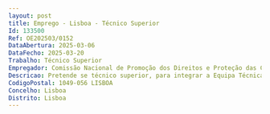 ```yaml
--- 
layout: post
title: Emprego - Lisboa - Técnico Superior
Id: 133500
Ref: OE202503/0152
DataAbertura: 2025-03-06
DataFecho: 2025-03-20
Trabalho: Técnico Superior
Empregador: Comissão Nacional de Promoção dos Direitos e Proteção das Crianças e Jovens
Descricao: Pretende se técnico superior, para integrar a Equipa Técnica Regional do Norte, a desempenhar as seguintes funções a) Apoiar a Comissão Nacional na execução do respetivo Plano Anual de Atividades, nomeadamente na representação, formação e acompanhamento das CPCJ da respetiva área territorial  b) Apoiar a Comissão Nacional na recolha atempada de informação para o Relatório Anual de Atividades, bem como para a resposta adequada e em tempo útil a solicitações nacionais ou internacionais que venham a ser requeridas à Comissão Nacional  c) Assegurar a articulação entre as CPCJ da sua área territorial e outros serviços ou entidades em matéria de infância e juventude  d) Assegurar a articulação com os responsáveis regionais dos serviços representados nas CPCJ, nomeadamente com os das áreas da segurança social, educação, saúde, administração interna e do respetivo Município e, bem assim, com os interlocutores regionais do Ministério Público.
CodigoPostal: 1049-056 LISBOA
Concelho: Lisboa
Distrito: Lisboa
--- 
```

